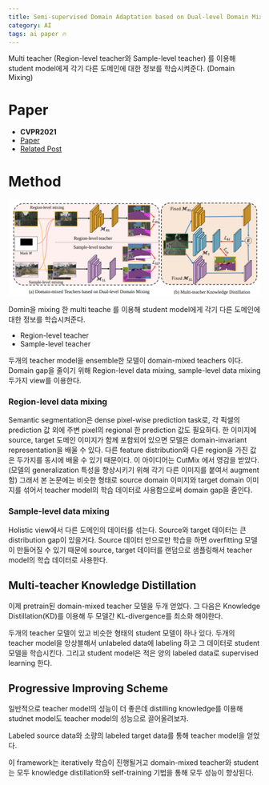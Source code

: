 ```yaml
---
title: Semi-supervised Domain Adaptation based on Dual-level Domain Mixing for Semantic Segmentation
category: AI
tags: ai paper 🔥
---
```


Multi teacher (Region-level teacher와 Sample-level teacher) 를 이용해 student model에게 각기 다른 도메인에 대한 정보를 학습시켜준다. (Domain Mixing)

<!--more-->

# Paper

- **CVPR2021**
- [Paper](https://arxiv.org/pdf/2103.04705.pdf)
- [Related Post](https://hi-space.github.io/ai/2021/09/19/semi-supervised-domain-adaptation-dual-level-domain-mixing.html)

# Method

![](/assets/images/21-09-04-domain-adaptation-dual-level-domain-mixing-SSDA%20framework.png)

Domin을 mixing 한 multi teache 를 이용해 student model에게 각기 다른 도메인에 대한 정보를 학습시켜준다.

- Region-level teacher
- Sample-level teacher

두개의 teacher model을 ensemble한 모델이 domain-mixed teachers 이다.  
Domain gap을 줄이기 위해 Region-level data mixing, sample-level data mixing 두가지 view를 이용한다.

### Region-level data mixing

Semantic segmentation은 dense pixel-wise prediction task로, 각 픽셀의 prediction 값 외에 주변 pixel의 regional 한 prediction 값도 필요하다. 한 이미지에 source, target 도메인 이미지가 함께 포함되어 있으면 모델은 domain-invariant representation을 배울 수 있다. 다른 feature distribution와 다른 region을 가진 값은 두가지를 동시에 배울 수 있기 때문이다. 이 아이디어는 CutMix 에서 영감을 받았다. (모델의 generalization 특성을 향상시키기 위해 각기 다른 이미지를 붙여서 augment 함) 그래서 본 논문에는 비슷한 형태로 source domain 이미지와 target domain 이미지를 섞어서 teacher model의 학습 데이터로 사용함으로써 domain gap을 줄인다. 

### Sample-level data mixing

Holistic view에서 다른 도메인의 데이터를 섞는다. Source와 target 데이터는 큰 distribution gap이 있을거다. Source 데이터 만으로만 학습을 하면 overfitting 모델이 만들어질 수 있기 때문에 source, target 데이터를 랜덤으로 샘플링해서 teacher model의 학습 데이터로 사용한다.

## Multi-teacher Knowledge Distillation

이제 pretrain된 domain-mixed teacher 모델을 두개 얻었다. 그 다음은 Knowledge Distillation(KD)를 이용해 두 모델간 KL-divergence를 최소화 해야한다. 

두개의 teacher 모델이 있고 비슷한 형태의 student 모델이 하나 있다. 두개의 teacher model을 앙상블해서 unlabeled data에 labeling 하고 그 데이터로 student 모델을 학습시킨다. 그리고 student model은 적은 양의 labeled data로 supervised learning  한다.

## Progressive Improving Scheme

일반적으로 teacher model의 성능이 더 좋은데 distilling knowledge를 이용해 studnet model도 teacher model의 성능으로 끌어올려보자. 

Labeled source data와 소량의 labeled target data를 통해 teacher model을 얻었다. 

이 framework는 iteratively 학습이 진행될거고 domain-mixed teacher와 student는 모두 knowledge distillation와 self-training 기법을 통해 모두 성능이 향상된다.